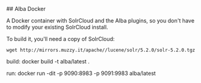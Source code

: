 ## Alba Docker 

A Docker container with SolrCloud and the Alba plugins, so you don't have to modify your existing SolrCloud install.

To build it, you'll need a copy of SolrCloud:

    wget http://mirrors.muzzy.it/apache//lucene/solr/5.2.0/solr-5.2.0.tgz

build:
    docker build -t alba/latest .

run:
   docker run -dit -p 9090:8983 -p 9091:9983 alba/latest

